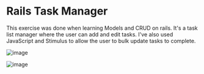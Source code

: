 # Rails Task Manager

This exercise was done when learning Models and CRUD on rails. It's a task list manager where the user can add and edit tasks. I've also used JavaScript and Stimulus to allow the user to bulk update tasks to complete. 

![image](https://user-images.githubusercontent.com/110779743/229280911-35a3afe2-ee45-4115-9666-e449b02421e6.png)

![image](https://user-images.githubusercontent.com/110779743/229280948-0ef9b22e-eb77-4c96-9bc0-99ebe525d87b.png)

